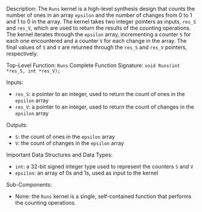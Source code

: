 Description:
The `Runs` kernel is a high-level synthesis design that counts the number of ones in an array `epsilon` and the number of changes from 0 to 1 and 1 to 0 in the array. The kernel takes two integer pointers as inputs, `res_S` and `res_V`, which are used to return the results of the counting operations. The kernel iterates through the `epsilon` array, incrementing a counter `S` for each one encountered and a counter `V` for each change in the array. The final values of `S` and `V` are returned through the `res_S` and `res_V` pointers, respectively.

Top-Level Function: `Runs`
Complete Function Signature: `void Runs(int *res_S, int *res_V);`

Inputs:
- `res_S`: a pointer to an integer, used to return the count of ones in the `epsilon` array
- `res_V`: a pointer to an integer, used to return the count of changes in the `epsilon` array

Outputs:
- `S`: the count of ones in the `epsilon` array
- `V`: the count of changes in the `epsilon` array

Important Data Structures and Data Types:
- `int`: a 32-bit signed integer type used to represent the counters `S` and `V`
- `epsilon`: an array of 0s and 1s, used as input to the kernel

Sub-Components:
- None: the `Runs` kernel is a single, self-contained function that performs the counting operations.